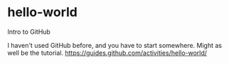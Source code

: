 # hello-world
Intro to GitHub

I haven't used GitHub before, and you have to start somewhere.  Might as well be the tutorial.
https://guides.github.com/activities/hello-world/
